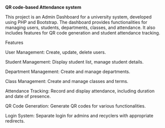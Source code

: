 **QR code-based Attendance system**

This project is an Admin Dashboard for a university system, developed using PHP and Bootstrap. The dashboard provides functionalities for managing users, students, departments, classes, and attendance. It also includes features for QR code generation and student attendance tracking.

Features

User Management: Create, update, delete users.

Student Management: Display student list, manage student details.

Department Management: Create and manage departments.

Class Management: Create and manage classes and terms.

Attendance Tracking: Record and display attendance, including duration and date of presence.

QR Code Generation: Generate QR codes for various functionalities.

Login System: Separate login for admins and recyclers with appropriate redirects.
